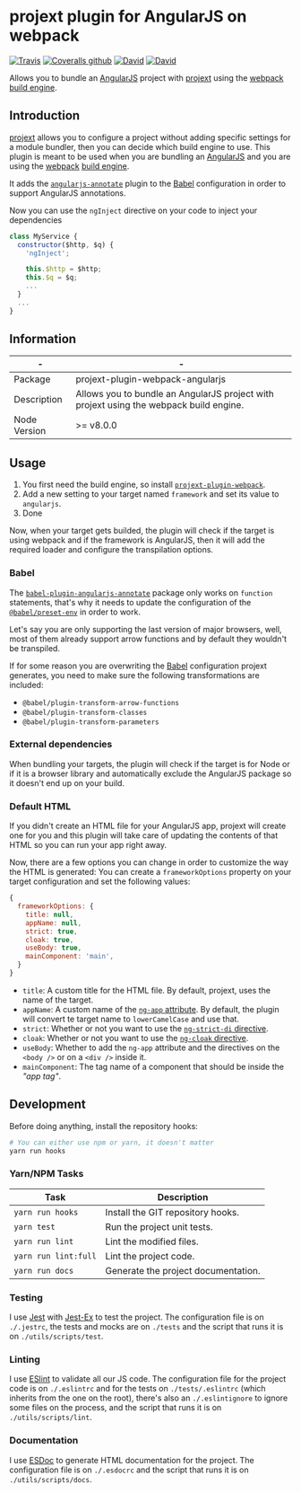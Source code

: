 # projext plugin for AngularJS on webpack

[![Travis](https://img.shields.io/travis/homer0/projext-plugin-webpack-angularjs.svg?style=flat-square)](https://travis-ci.org/homer0/projext-plugin-webpack-angularjs)
[![Coveralls github](https://img.shields.io/coveralls/github/homer0/projext-plugin-webpack-angularjs.svg?style=flat-square)](https://coveralls.io/github/homer0/projext-plugin-webpack-angularjs?branch=master)
[![David](https://img.shields.io/david/homer0/projext-plugin-webpack-angularjs.svg?style=flat-square)](https://david-dm.org/homer0/projext-plugin-webpack-angularjs)
[![David](https://img.shields.io/david/dev/homer0/projext-plugin-webpack-angularjs.svg?style=flat-square)](https://david-dm.org/homer0/projext-plugin-webpack-angularjs)

Allows you to bundle an [AngularJS](https://angularjs.org) project with [projext](https://yarnpkg.com/en/package/projext) using the [webpack](https://webpack.js.org) [build engine](https://yarnpkg.com/en/package/projext-plugin-webpack).

## Introduction

[projext](https://yarnpkg.com/en/package/projext) allows you to configure a project without adding specific settings for a module bundler, then you can decide which build engine to use. This plugin is meant to be used when you are bundling an [AngularJS](https://angularjs.org) and you are using the [webpack](https://webpack.js.org) [build engine](https://yarnpkg.com/en/package/projext-plugin-webpack).

It adds the [`angularjs-annotate`](https://yarnpkg.com/en/package/babel-plugin-angularjs-annotate) plugin to the [Babel](https://babeljs.io) configuration in order to support AngularJS annotations.

Now you can use the `ngInject` directive on your code to inject your dependencies

```js
class MyService {
  constructor($http, $q) {
    'ngInject';

    this.$http = $http;
    this.$q = $q;
    ...
  }
  ...
}
```

## Information

| -            | -                                                                                      |
|--------------|----------------------------------------------------------------------------------------|
| Package      | projext-plugin-webpack-angularjs                                                       |
| Description  | Allows you to bundle an AngularJS project with projext using the webpack build engine. |
| Node Version | >= v8.0.0                                                                             |

## Usage

1. You first need the build engine, so install [`projext-plugin-webpack`](https://yarnpkg.com/en/package/projext-plugin-webpack).
2. Add a new setting to your target named `framework` and set its value to `angularjs`.
3. Done

Now, when your target gets builded, the plugin will check if the target is using webpack and if the framework is AngularJS, then it will add the required loader and configure the transpilation options.

### Babel

The [`babel-plugin-angularjs-annotate`](https://yarnpkg.com/en/package/babel-plugin-angularjs-annotate) package only works on `function` statements, that's why it needs to update the configuration of the [`@babel/preset-env`](https://yarnpkg.com/en/package/@babel/preset-env) in order to work.

Let's say you are only supporting the last version of major browsers, well, most of them already support arrow functions and by default they wouldn't be transpiled.

If for some reason you are overwriting the [Babel](https://babeljs.io) configuration projext generates, you need to make sure the following transformations are included:

- `@babel/plugin-transform-arrow-functions`
- `@babel/plugin-transform-classes`
- `@babel/plugin-transform-parameters`

### External dependencies

When bundling your targets, the plugin will check if the target is for Node or if it is a browser library and automatically exclude the AngularJS package so it doesn't end up on your build.

### Default HTML

If you didn't create an HTML file for your AngularJS app, projext will create one for you and this plugin will take care of updating the contents of that HTML so you can run your app right away.

Now, there are a few options you can change in order to customize the way the HTML is generated: You can create a `frameworkOptions` property on your target configuration and set the following values:

```js
{
  frameworkOptions: {
    title: null,
    appName: null,
    strict: true,
    cloak: true,
    useBody: true,
    mainComponent: 'main',
  }
}
```

- `title`: A custom title for the HTML file. By default, projext, uses the name of the target.
- `appName`: A custom name of the [`ng-app` attribute](https://docs.angularjs.org/api/ng/directive/ngApp). By default, the plugin will convert te target name to `lowerCamelCase` and use that.
- `strict`: Whether or not you want to use the [`ng-strict-di` directive](https://docs.angularjs.org/api/ng/directive/ngApp#with-ngstrictdi-).
- `cloak`: Whether or not you want to use the [`ng-cloak` directive](https://docs.angularjs.org/api/ng/directive/ngCloak).
- `useBody`: Whether to add the `ng-app` attribute and the directives on the `<body />` or on a `<div />` inside it.
- `mainComponent`: The tag name of a component that should be inside the _"app tag"_.

## Development

Before doing anything, install the repository hooks:

```bash
# You can either use npm or yarn, it doesn't matter
yarn run hooks
```

### Yarn/NPM Tasks

| Task                    | Description                         |
|-------------------------|-------------------------------------|
| `yarn run hooks`        | Install the GIT repository hooks.   |
| `yarn test`             | Run the project unit tests.         |
| `yarn run lint`         | Lint the modified files.            |
| `yarn run lint:full`    | Lint the project code.              |
| `yarn run docs`         | Generate the project documentation. |

### Testing

I use [Jest](https://facebook.github.io/jest/) with [Jest-Ex](https://yarnpkg.com/en/package/jest-ex) to test the project. The configuration file is on `./.jestrc`, the tests and mocks are on `./tests` and the script that runs it is on `./utils/scripts/test`.

### Linting

I use [ESlint](http://eslint.org) to validate all our JS code. The configuration file for the project code is on `./.eslintrc` and for the tests on `./tests/.eslintrc` (which inherits from the one on the root), there's also an `./.eslintignore` to ignore some files on the process, and the script that runs it is on `./utils/scripts/lint`.

### Documentation

I use [ESDoc](http://esdoc.org) to generate HTML documentation for the project. The configuration file is on `./.esdocrc` and the script that runs it is on `./utils/scripts/docs`.
